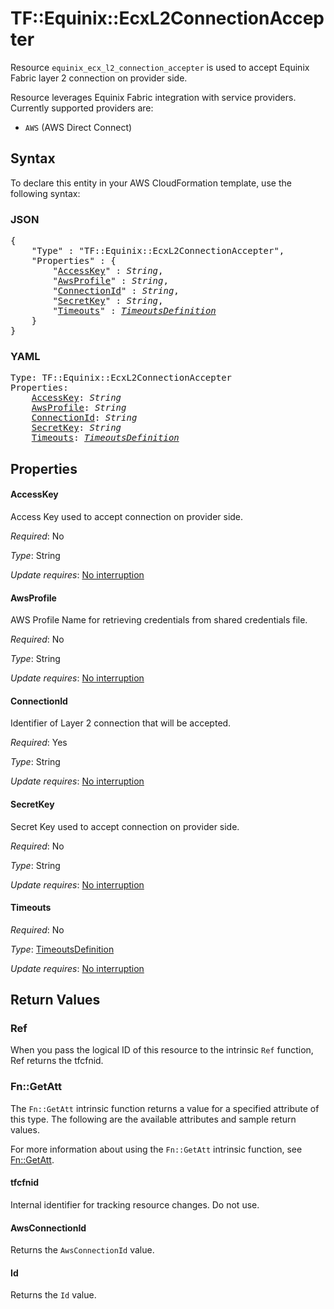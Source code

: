 # TF::Equinix::EcxL2ConnectionAccepter

Resource `equinix_ecx_l2_connection_accepter` is used to accept Equinix Fabric 
layer 2 connection on provider side.

Resource leverages Equinix Fabric integration with service providers.
Currently supported providers are:

* `AWS` (AWS Direct Connect)

## Syntax

To declare this entity in your AWS CloudFormation template, use the following syntax:

### JSON

<pre>
{
    "Type" : "TF::Equinix::EcxL2ConnectionAccepter",
    "Properties" : {
        "<a href="#accesskey" title="AccessKey">AccessKey</a>" : <i>String</i>,
        "<a href="#awsprofile" title="AwsProfile">AwsProfile</a>" : <i>String</i>,
        "<a href="#connectionid" title="ConnectionId">ConnectionId</a>" : <i>String</i>,
        "<a href="#secretkey" title="SecretKey">SecretKey</a>" : <i>String</i>,
        "<a href="#timeouts" title="Timeouts">Timeouts</a>" : <i><a href="timeoutsdefinition.md">TimeoutsDefinition</a></i>
    }
}
</pre>

### YAML

<pre>
Type: TF::Equinix::EcxL2ConnectionAccepter
Properties:
    <a href="#accesskey" title="AccessKey">AccessKey</a>: <i>String</i>
    <a href="#awsprofile" title="AwsProfile">AwsProfile</a>: <i>String</i>
    <a href="#connectionid" title="ConnectionId">ConnectionId</a>: <i>String</i>
    <a href="#secretkey" title="SecretKey">SecretKey</a>: <i>String</i>
    <a href="#timeouts" title="Timeouts">Timeouts</a>: <i><a href="timeoutsdefinition.md">TimeoutsDefinition</a></i>
</pre>

## Properties

#### AccessKey

Access Key used to accept connection on provider side.

_Required_: No

_Type_: String

_Update requires_: [No interruption](https://docs.aws.amazon.com/AWSCloudFormation/latest/UserGuide/using-cfn-updating-stacks-update-behaviors.html#update-no-interrupt)

#### AwsProfile

AWS Profile Name for retrieving credentials from
shared credentials file.

_Required_: No

_Type_: String

_Update requires_: [No interruption](https://docs.aws.amazon.com/AWSCloudFormation/latest/UserGuide/using-cfn-updating-stacks-update-behaviors.html#update-no-interrupt)

#### ConnectionId

Identifier of Layer 2 connection that will be accepted.

_Required_: Yes

_Type_: String

_Update requires_: [No interruption](https://docs.aws.amazon.com/AWSCloudFormation/latest/UserGuide/using-cfn-updating-stacks-update-behaviors.html#update-no-interrupt)

#### SecretKey

Secret Key used to accept connection on provider side.

_Required_: No

_Type_: String

_Update requires_: [No interruption](https://docs.aws.amazon.com/AWSCloudFormation/latest/UserGuide/using-cfn-updating-stacks-update-behaviors.html#update-no-interrupt)

#### Timeouts

_Required_: No

_Type_: <a href="timeoutsdefinition.md">TimeoutsDefinition</a>

_Update requires_: [No interruption](https://docs.aws.amazon.com/AWSCloudFormation/latest/UserGuide/using-cfn-updating-stacks-update-behaviors.html#update-no-interrupt)

## Return Values

### Ref

When you pass the logical ID of this resource to the intrinsic `Ref` function, Ref returns the tfcfnid.

### Fn::GetAtt

The `Fn::GetAtt` intrinsic function returns a value for a specified attribute of this type. The following are the available attributes and sample return values.

For more information about using the `Fn::GetAtt` intrinsic function, see [Fn::GetAtt](https://docs.aws.amazon.com/AWSCloudFormation/latest/UserGuide/intrinsic-function-reference-getatt.html).

#### tfcfnid

Internal identifier for tracking resource changes. Do not use.

#### AwsConnectionId

Returns the <code>AwsConnectionId</code> value.

#### Id

Returns the <code>Id</code> value.

